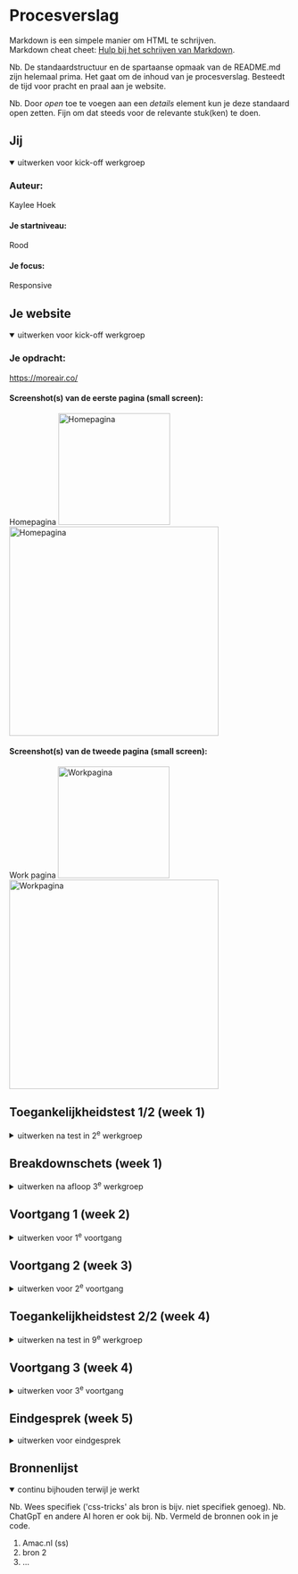 # Procesverslag
Markdown is een simpele manier om HTML te schrijven.  
Markdown cheat cheet: [Hulp bij het schrijven van Markdown](https://github.com/adam-p/markdown-here/wiki/Markdown-Cheatsheet).

Nb. De standaardstructuur en de spartaanse opmaak van de README.md zijn helemaal prima. Het gaat om de inhoud van je procesverslag. Besteedt de tijd voor pracht en praal aan je website.

Nb. Door *open* toe te voegen aan een *details* element kun je deze standaard open zetten. Fijn om dat steeds voor de relevante stuk(ken) te doen.





## Jij

<details open>
  <summary>uitwerken voor kick-off werkgroep</summary>

  ### Auteur:
  Kaylee Hoek

  #### Je startniveau:
  Rood

  #### Je focus:
  Responsive
 
</details>





## Je website

<details open>
  <summary>uitwerken voor kick-off werkgroep</summary>

  ### Je opdracht:
  https://moreair.co/

  #### Screenshot(s) van de eerste pagina (small screen): 
  Homepagina
  <img src="https://github.com/user-attachments/assets/e6db875e-a4d7-4005-a341-f6000efa9588" alt="Homepagina" width="200px">
  <img src="https://github.com/user-attachments/assets/d92d9506-f27c-4f0c-819c-0108508bcc46" alt="Homepagina" width="375px">


  #### Screenshot(s) van de tweede pagina (small screen):
  Work pagina
  <img src="https://github.com/user-attachments/assets/d6298d89-b298-44c9-80de-b56f0e963d40" alt="Workpagina" width="200px">
  <img src="https://github.com/user-attachments/assets/3d4130ce-7451-4f9b-ab55-f3af103fc29e" alt="Workpagina" width="375px">

 
</details>



## Toegankelijkheidstest 1/2 (week 1)

<details>
  <summary>uitwerken na test in 2<sup>e</sup> werkgroep</summary>

  ### Bevindingen
  Lijst met je bevindingen die in de test naar voren kwamen:
  <img src="![IMG_4524](https://github.com/user-attachments/assets/1671c2eb-9dc1-4f4e-84a4-aef8d644277e)
" width="375px" alt="breakdown van de hele pagina">
<img src="![IMG_4525](https://github.com/user-attachments/assets/585d0fc1-68b8-40d9-be7d-39b970855236)
" width="375px" alt="breakdown van de hele pagina">
<img src="![IMG_4526](https://github.com/user-attachments/assets/691413b7-1f84-4e50-ab07-71407dbd1b08)
" width="375px" alt="breakdown van de hele pagina">
<img src="![IMG_4527](https://github.com/user-attachments/assets/c79849c8-007d-48c1-a3f0-70a040219ff7)
" width="375px" alt="breakdown van de hele pagina">
<img src="![IMG_4528](https://github.com/user-attachments/assets/4cdd3d6b-c802-4376-a3a8-53e8e9589792)
" width="375px" alt="breakdown van de hele pagina">

  Lijst met eigen ondervindingen (screenreader):
  - Navigatie bar is raar. Zegt wel de link, maar niet dat je in de navigatie zit. Het is ook geen aparte stap om in de navigatie te komen. Deze zit een soort hidden op de pagina.
  - De header (titel) wordt alleen in letters gezegd, niet als heel woord.
  - De pagina wordt blanko als je met de screenreader verder naar beneden navigeert.
  - Hij zegt de industries 1 voor 1 (onnodig).
  - Getallen worden gezegd als vijf nul plus i.p.v. vijftig plus.
  - De afbeeldingen van de brandings worden niet uitgesproken. Alleen dat het een element is.
  - Link wordt niet benoemd als link.

</details>



## Breakdownschets (week 1)

<details>
  <summary>uitwerken na afloop 3<sup>e</sup> werkgroep</summary>

  ### de hele pagina: 
  <img src="![image](https://github.com/user-attachments/assets/f08093b3-12c7-40e0-a32e-95770de83316)
" width="375px" alt="breakdown van de hele pagina">

  ### dynamisch deel (bijv menu): 
  <img src="readme-images/dummy-plaatje.jpg" width="375px" alt="breakdown van een dynamisch deel">

  ### wellicht nog een dynamisch deel (bijv filter): 
  <img src="readme-images/dummy-plaatje.jpg" width="375px" alt="breakdown van nog een dynamisch deel">

</details>





## Voortgang 1 (week 2)

<details>
  <summary>uitwerken voor 1<sup>e</sup> voortgang</summary>

  ### Stand van zaken
  hier dit ging goed & dit was lastig (neem ook screenshots op van delen van je website en code)


  ### Agenda voor meeting
  samen met je groepje opstellen

  | student 1      | student 2          | student 3    | student 4        |
  | ---            | ---                | ---          | ---              |
  | dit bespreken  | en dit             | en ik dit    | en dan ik dat    |
  | en dat ook nog | dit als er tijd is | nog een punt | dit wil ik zeker |
  | ...            | ...                | ...          | ...              |


  ### Verslag van meeting
  hier na afloop snel de uitkomsten van de meeting vastleggen

  - punt 1
  - punt 2
  - nog een punt
  - ...

</details>





## Voortgang 2 (week 3)

<details>
  <summary>uitwerken voor 2<sup>e</sup> voortgang</summary>

  ### Stand van zaken
  hier dit ging goed & dit was lastig (neem ook screenshots op van delen van je website en code)


  ### Agenda voor meeting
  samen met je groepje opstellen

  | student 1      | student 2          | student 3    | student 4        |
  | ---            | ---                | ---          | ---              |
  | dit bespreken  | en dit             | en ik dit    | en dan ik dat    |
  | en dat ook nog | dit als er tijd is | nog een punt | dit wil ik zeker |
  | ...            | ...                | ...          | ...              |


  ### Verslag van meeting
  hier na afloop snel de uitkomsten van de meeting vastleggen

  - punt 1
  - punt 2
  - nog een punt
- ...

</details>





## Toegankelijkheidstest 2/2 (week 4)

<details>
  <summary>uitwerken na test in 9<sup>e</sup> werkgroep</summary>

  ### Bevindingen
  Lijst met je bevindingen die in de test naar voren kwamen (geef ook aan wat er verbeterd is):

</details>





## Voortgang 3 (week 4)

<details>
  <summary>uitwerken voor 3<sup>e</sup> voortgang</summary>

  ### Stand van zaken
  hier dit ging goed & dit was lastig (neem ook screenshots op van delen van je website en code)


  ### Agenda voor meeting
  samen met je groepje opstellen

  | student 1      | student 2          | student 3    | student 4        |
  | ---            | ---                | ---          | ---              |
  | dit bespreken  | en dit             | en ik dit    | en dan ik dat    |
  | en dat ook nog | dit als er tijd is | nog een punt | dit wil ik zeker |
  | ...            | ...                | ...          | ...              |


  ### Verslag van meeting
  hier na afloop snel de uitkomsten van de meeting vastleggen

  - punt 1
  - punt 2
  - nog een punt
  - ...

</details>





## Eindgesprek (week 5)

<details>
  <summary>uitwerken voor eindgesprek</summary>

  ### Je uitkomst - karakteristiek screenshots:
  <img src="readme-images/dummy-plaatje.jpg" width="375px" alt="uitomst opdracht 1">


  ### Dit ging goed/Heb ik geleerd: 
  Korte omschrijving met plaatjes

  <img src="readme-images/dummy-plaatje.jpg" width="375px" alt="top">


  ### Dit was lastig/Is niet gelukt:
  Korte omschrijving met plaatjes

  <img src="readme-images/dummy-plaatje.jpg" width="375px" alt="bummer">
</details>





## Bronnenlijst

<details open>
  <summary>continu bijhouden terwijl je werkt</summary>

  Nb. Wees specifiek ('css-tricks' als bron is bijv. niet specifiek genoeg). 
  Nb. ChatGpT en andere AI horen er ook bij.
  Nb. Vermeld de bronnen ook in je code.

  1. Amac.nl (ss)
  2. bron 2
  3. ...

</details>
